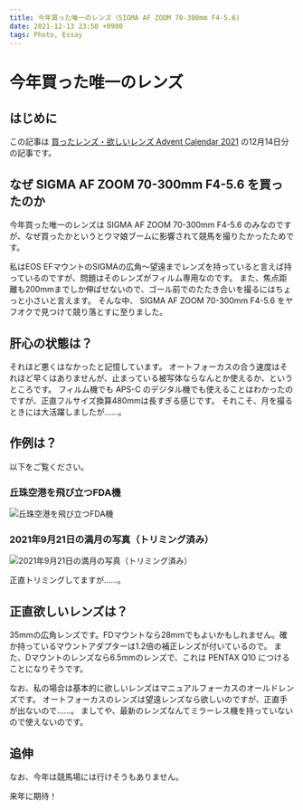 ```yaml
---
title: 今年買った唯一のレンズ（SIGMA AF ZOOM 70-300mm F4-5.6)
date: 2021-12-13 23:50 +0900
tags: Photo, Essay
---
```


# 今年買った唯一のレンズ

## はじめに

この記事は [買ったレンズ・欲しいレンズ Advent Calendar 2021](https://adventar.org/calendars/6535) の12月14日分の記事です。

## なぜ SIGMA AF ZOOM 70-300mm F4-5.6 を買ったのか

今年買った唯一のレンズは SIGMA AF ZOOM 70-300mm F4-5.6 のみなのですが、なぜ買ったかというとウマ娘ブームに影響されて競馬を撮りたかったためです。

私はEOS EFマウントのSIGMAの広角〜望遠までレンズを持っていると言えば持っているのですが、問題はそのレンズがフィルム専用なのです。
また、焦点距離も200mmまでしか伸ばせないので、ゴール前でのたたき合いを撮るにはちょっと小さいと言えます。
そんな中、 SIGMA AF ZOOM 70-300mm F4-5.6 をヤフオクで見つけて競り落とすに至りました。

## 肝心の状態は？

それほど悪くはなかったと記憶しています。
オートフォーカスの合う速度はそれほど早くはありませんが、止まっている被写体ならなんとか使えるか、というところです。
フィルム機でも APS-C のデジタル機でも使えることはわかったのですが、正直フルサイズ換算480mmは長すぎる感じです。
それこそ、月を撮るときには大活躍しましたが……。

## 作例は？

以下をご覧ください。

### 丘珠空港を飛び立つFDA機

![丘珠空港を飛び立つFDA機](okadama.jpg)

### 2021年9月21日の満月の写真（トリミング済み）

![2021年9月21日の満月の写真（トリミング済み）](IMG_6145.jpeg)

正直トリミングしてますが……。

## 正直欲しいレンズは？

35mmの広角レンズです。FDマウントなら28mmでもよいかもしれません。確か持っているマウントアダプターは1.2倍の補正レンズが付いているので。
また、Dマウントのレンズなら6.5mmのレンズで、これは PENTAX Q10 につけることになりそうです。

なお、私の場合は基本的に欲しいレンズはマニュアルフォーカスのオールドレンズです。
オートフォーカスのレンズは望遠レンズなら欲しいのですが、正直手が出ないので……。
ましてや、最新のレンズなんてミラーレス機を持っていないので使えないのです。

## 追伸

なお、今年は競馬場には行けそうもありません。

来年に期待！
